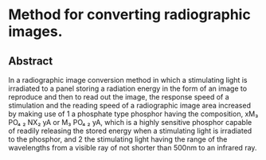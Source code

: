 # Method for converting radiographic images.

## Abstract
In a radiographic image conversion method in which a stimulating light is irradiated to a panel storing a radiation energy in the form of an image to reproduce and then to read out the image, the response speed of a stimulation and the reading speed of a radiographic image area increased by making use of 1 a phosphate type phosphor having the composition, xM₃ PO₄ ₂ NX₂ yA or M₃ PO₄ ₂ yA, which is a highly sensitive phosphor capable of readily releasing the stored energy when a stimulating light is irradiated to the phosphor, and 2 the stimulating light having the range of the wavelengths from a visible ray of not shorter than 500nm to an infrared ray.
